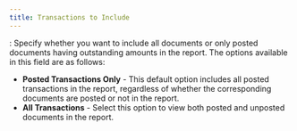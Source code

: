 ```yaml
---
title: Transactions to Include
---
```

: Specify whether you want to include all documents  or only posted documents having outstanding amounts in the report. The  options available in this field are as follows:

- **Posted 
 Transactions Only** - This default option includes all posted transactions  in the report, regardless of whether the corresponding documents are posted  or not in the report.
- **All 
 Transactions** - Select this option to view both posted and unposted  documents in the report.

